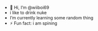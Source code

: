 - 👋 Hi, I’m @wiiboi69
- i like to drink nuke
- I’m currently learning some random thing
- ⚡ Fun fact: i am spining 

<!---
wiiboi69/wiiboi69 is a ✨ special ✨ repository because its `README.md` (this file) appears on your GitHub profile.
You can click the Preview link to take a look at your changes.
--->
